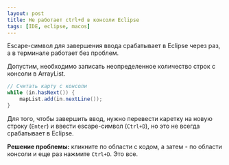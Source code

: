 ```yaml
---
layout: post 
title: Не работает ctrl+d в консоли Eclipse
tags: [IDE, eclipse, macos]
---
```


Escape-символ для завершения ввода срабатывает в Eclipse через раз, а в терминале работает без проблем.

<!--more-->

Допустим, необходимо записать неопределенное количество строк с консоли в ArrayList. 
```java
// Считать карту с консоли
while (in.hasNext()) {
	mapList.add(in.nextLine());
}
```
Для того, чтобы завершить ввод, нужно перевести каретку на новую строку (`Enter`) и ввести escape-символ (`Ctrl+D`), но это не всегда срабатывает в Eclipse. 

**Решение проблемы:** кликните по области с кодом, а затем - по области консоли и еще раз нажмите `Ctrl+D`. Это все.